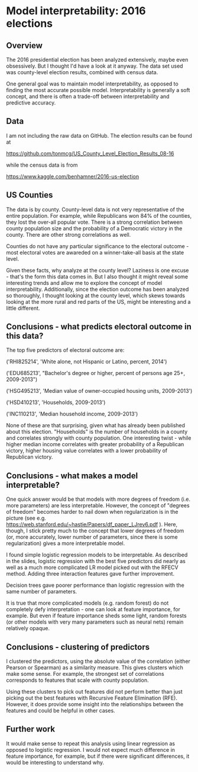 # Model interpretability: 2016 elections

## Overview

The 2016 presidential election has been analyzed extensively, maybe even obsessively.  But I thought I'd have a look at it anyway.  The data set used was county-level election results, combined with census data.  

One general goal was to maintain model interpretability, as opposed to finding the most accurate possible model.  Interpretability is generally a soft concept, and there is often a trade-off between interpretability and predictive accuracy.

## Data

I am not including the raw data on GitHub.  The election results can be found at 

https://github.com/tonmcg/US_County_Level_Election_Results_08-16

while the census data is from

https://www.kaggle.com/benhamner/2016-us-election

## US Counties

The data is by county.  County-level data is not very representative of the entire population.  For example, while Republicans won 84% of the counties, they lost the over-all popular vote.  There is a strong correlation between county population size and the probability of a Democratic victory in the county.  There are other strong correlations as well.

Counties do not have any particular significance to the electoral outcome - most electoral votes are awareded on a winner-take-all basis at the state level.

Given these facts, why analyze at the county level?  Laziness is one excuse - that's the form this data comes in.  But I also thought it might reveal some interesting trends and allow me to explore the concept of model interpretability.  Additionally, since the election outcome has been analyzed so thoroughly, I thought looking at the county level, which skews towards looking at the more rural and red parts of the US, might be interesting and a little different.

## Conclusions - what predicts electoral outcome in this data?

The top five predictors of electoral outcome are:

('RHI825214', 'White alone, not Hispanic or Latino, percent, 2014')

('EDU685213', "Bachelor's degree or higher, percent of persons age 25+, 2009-2013")

('HSG495213', 'Median value of owner-occupied housing units, 2009-2013')

('HSD410213', 'Households, 2009-2013')

('INC110213', 'Median household income, 2009-2013')

None of these are that surprising, given what has already been published about this election.  "Households" is the number of households in a county and correlates strongly with county population.  One interesting twist - while higher median income correlates with greater probability of a Republican victory, higher housing value correlates with a lower probability of Republican victory.


## Conclusions - what makes a model interpretable?

One quick answer would be that models with more degrees of freedom (i.e. more parameters) are less interpretable.  However, the concept of "degrees of freedom" becomes harder to nail down when regularization is in the picture (see e.g. https://web.stanford.edu/~hastie/Papers/df_paper_LJrev6.pdf ).  Here, though, I stick pretty much to the concept that lower degrees of freedom (or, more accurately, lower number of parameters, since there is some regularization) gives a more interpretable model.

I found simple logistic regression models to be interpretable.  As described in the slides, logistic regression with the best five predictors did nearly as well as a much more complicated LR model picked out with the RFECV method.  Adding three interaction features gave further improvement.

Decision trees gave poorer performance than logistic regression with the same number of parameters.

It is true that more complicated models (e.g. random forest) do not completely defy interpretation - one can look at feature importance, for example.  But even if feature importance sheds some light, random forests (or other models with very many parameters such as neural nets) remain relatively opaque.

## Conclusions - clustering of predictors

I clustered the predictors, using the absolute value of the correlation (either Pearson or Spearman) as a similarity measure.  This gives clusters which make some sense.  For example, the strongest set of correlations corresponds to features that scale with county population.  

Using these clusters to pick out features did not perform better than just picking out the best features with Recursive Feature Elimination (RFE).  However, it does provide some insight into the relationships between the features and could be helpful in other cases.

## Further work

It would make sense to repeat this analysis using linear regression as opposed to logistic regression.  I would not expect much difference in feature importance, for example, but if there were significant differences, it would be interesting to understand why.







